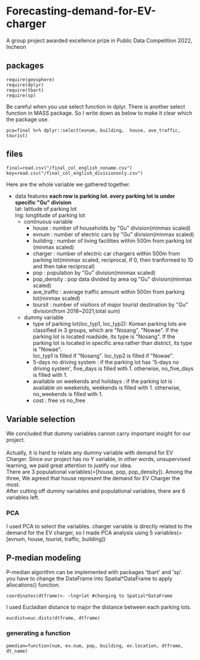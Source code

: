 # Forecasting-demand-for-EV-charger
A group project awarded excellence prize in Public Data Competition 2022, Incheon
## packages

	require(geosphere)
	require(dplyr)
	require(tbart)
	require(sp)
	
Be careful when you use select function in dplyr. There is another select function in MASS package. So I write down as below to make it clear which the package use.

	pca=final %>% dplyr::select(evnum, building,  house, ave_traffic, tourist)
	


## files

	final=read.csv("/final_col_english_noname.csv")
	key=read.csv("/final_col_english_divisiononly.csv")

Here are the whole variable we gathered together.
* data features
**each row is parking lot. every parking lot is under specific "Gu" division**  
lat: latitude of parking lot  
lng: longtitude of parking lot  
    * continuous variable			
        * house : number of households by "Gu" division(minmax scaled)
        * evnum : number of electric cars by "Gu" division(minmax scaled)
        * building : number of living facilities within 500m from parking lot (minmax scaled)
        * charger : number of electric car chargers within 500m from parking lot(minmax scaled, reciprocal, if 0, then tranformed to 10 and then take reciprocal)
        * pop : population by "Gu" division(minmax scaled)
        * pop_density : pop data divided by area og "Gu" division(minmax scaled)
        * ave_traffic : average traffic amount within 500m from parking lot(minmax scaled)
        * toursit : number of visitiors of major tourist destination by "Gu" division(from 2018~2021,total sum)
    * dummy variable
        * type of parking lot(loc_typ1, loc_typ2): Korean parking lots are classified in 3 groups, which are "Nosang", "Nowae". If the parking lot is located roadside, its type is "Nosang". If the parking lot is located in specific area rather than district, its type is "Nowae". <br> loc_typ1 is filled if "Nosang". loc_typ2 is filled if "Nowae". 
        * 5-days no driving system : if the parking lot has '5-days no driving system', five_days is filled with 1. otherwise, no_five_days is filled with 1. 
        * available on weekends and holidays : if the parking lot is available on weekends, weekends is filled with 1. otherwise, no_weekends is filled with 1. 
        * cost : free vs no_free
				
## Variable selection
We concluded that dummy variables cannot carry important insight for our project. <br>  
Actually, it is hard to relate any dummy variable with demand for EV Charger. Since our project has no Y variable, in other words, unsupervised learning, we paid great attention to justify our idea.   
There are 3 populational variables(=[house, pop, pop_density]). Among the three, We agreed that house represent the demand for EV Charger the most.   
After cutting off dummy variables and populational variables, there are 6 variables left.   
   
### PCA  
I used PCA to select the variables. charger variable is directly related to the demand for the EV charger, so I made PCA analysis using 5 variables(=[evnum, house, tourist, traffic, building])
    

## P-median modeling
P-median algorithm can be implemented with packages 'tbart' and 'sp'.  
you have to change the DataFrame into Spatial*DataFrame to apply allocations() function.
	
	coordinates(dtframe)<- ~lng+lat #changing to Spatial*DataFrame
	
I used Eucladian distance to major the distance between each parking lots. 

	eucdist=euc.dists(dtframe, dtframe)
	
### generating a function

	pmedian=function(num, ev.num, pop, building, ev.location, dtframe, dt_name)
	




